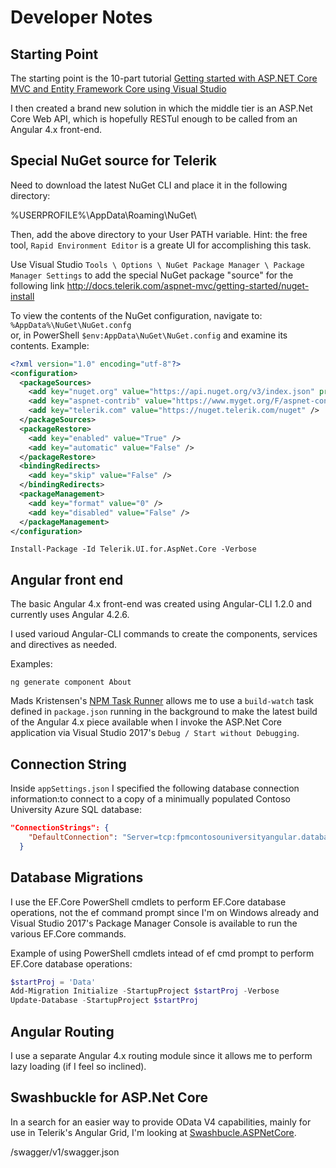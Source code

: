 # Developer Notes
## Starting Point
The starting point is the 10-part tutorial 
[Getting started with ASP.NET Core MVC and Entity Framework Core using Visual Studio](https://docs.microsoft.com/en-us/aspnet/core/data/ef-mvc/intro)

I then created a brand new solution in which the middle tier is an ASP.Net Core Web API,
which is hopefully RESTul enough to be called from an Angular 4.x front-end.

## Special NuGet source for Telerik

Need to download the latest NuGet CLI and place it in the following directory:

%USERPROFILE%\AppData\Roaming\NuGet\

Then, add the above directory to your User PATH variable.
Hint: the free tool, `Rapid Environment Editor` is a greate UI for accomplishing this task.

Use Visual Studio `Tools \ Options \ NuGet Package Manager \ Package Manager Settings` to add the special NuGet package "source" for the following link
http://docs.telerik.com/aspnet-mvc/getting-started/nuget-install

To view the contents of the NuGet configuration, navigate to:
`%AppData%\NuGet\NuGet.confg`  
or, in PowerShell
`$env:AppData\NuGet\NuGet.config` and examine its contents.
Example:
```xml
<?xml version="1.0" encoding="utf-8"?>
<configuration>
  <packageSources>
    <add key="nuget.org" value="https://api.nuget.org/v3/index.json" protocolVersion="3" />
    <add key="aspnet-contrib" value="https://www.myget.org/F/aspnet-contrib/api/v3/index.json" />
    <add key="telerik.com" value="https://nuget.telerik.com/nuget" />
  </packageSources>
  <packageRestore>
    <add key="enabled" value="True" />
    <add key="automatic" value="False" />
  </packageRestore>
  <bindingRedirects>
    <add key="skip" value="False" />
  </bindingRedirects>
  <packageManagement>
    <add key="format" value="0" />
    <add key="disabled" value="False" />
  </packageManagement>
</configuration>
```

`Install-Package -Id Telerik.UI.for.AspNet.Core -Verbose`


## Angular front end
The basic Angular 4.x front-end was created using Angular-CLI 1.2.0 and currently uses Angular 4.2.6.

I used varioud Angular-CLI commands to create the components, services and directives as needed.

Examples:
```
ng generate component About
```

Mads Kristensen's [NPM Task Runner](https://github.com/madskristensen/NpmTaskRunner) allows me to use a `build-watch` task defined in `package.json` running in the background to make the latest build of the Angular 4.x piece
available when I invoke the ASP.Net Core application via Visual Studio 2017's `Debug / Start without Debugging`. 
## Connection String
Inside `appSettings.json` I specified the following database connection information:to connect to a copy of a minimually populated Contoso University Azure SQL database:

```json
"ConnectionStrings": {
    "DefaultConnection": "Server=tcp:fpmcontosouniversityangular.database.windows.net,1433;Initial Catalog=ContosoUniversity;Persist Security Info=False;User ID=DevAdmin;Password={ask me};MultipleActiveResultSets=False;Encrypt=True;TrustServerCertificate=False;Connection Timeout=30;"
  }
```

## Database Migrations
I use the EF.Core PowerShell cmdlets to perform EF.Core database operations, not the ef command prompt since I'm on Windows already and Visual Studio 2017's Package Manager Console is available to run the
various EF.Core commands.

Example of using PowerShell cmdlets intead of ef cmd prompt to perform EF.Core database operations:

```powershell
$startProj = 'Data'
Add-Migration Initialize -StartupProject $startProj -Verbose
Update-Database -StartupProject $startProj
```

## Angular Routing

I use a separate Angular 4.x routing module since it allows me to perform lazy loading (if I feel so inclined).

## Swashbuckle for ASP.Net Core
In a search for an easier way to provide OData V4 capabilities, mainly for use in Telerik's Angular Grid,
I'm looking at [Swashbucle.ASPNetCore](https://github.com/domaindrivendev/Swashbuckle.AspNetCore).

/swagger/v1/swagger.json
